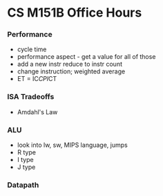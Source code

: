 # CS M151B Office Hours

### Performance
* cycle time
* performance aspect - get a value for all of those  
* add a new instr reduce to instr count
* change instruction; weighted average
* ET = IC*CPI*CT

### ISA Tradeoffs
* Amdahl's Law

### ALU 
* look into lw, sw, MIPS language, jumps
* R type
* I type
* J type

### Datapath
